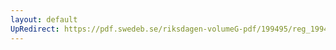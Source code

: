 ```yaml
---
layout: default
UpRedirect: https://pdf.swedeb.se/riksdagen-volumeG-pdf/199495/reg_199495/reg_199495_0264.pdf
---
```

